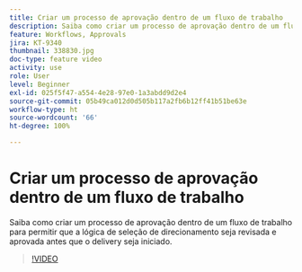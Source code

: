 ```yaml
---
title: Criar um processo de aprovação dentro de um fluxo de trabalho
description: Saiba como criar um processo de aprovação dentro de um fluxo de trabalho para permitir que a lógica de seleção de direcionamento seja revisada e aprovada antes que o delivery seja iniciado.
feature: Workflows, Approvals
jira: KT-9340
thumbnail: 338830.jpg
doc-type: feature video
activity: use
role: User
level: Beginner
exl-id: 025f5f47-a554-4e28-97e0-1a3abdd9d2e4
source-git-commit: 05b49ca012d0d505b117a2fb6b12ff41b51be63e
workflow-type: ht
source-wordcount: '66'
ht-degree: 100%

---
```


# Criar um processo de aprovação dentro de um fluxo de trabalho

Saiba como criar um processo de aprovação dentro de um fluxo de trabalho para permitir que a lógica de seleção de direcionamento seja revisada e aprovada antes que o delivery seja iniciado.

>[!VIDEO](https://video.tv.adobe.com/v/338830?quality=12&learn=on)
